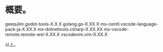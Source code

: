 <!-- vim: set ts=4 sts=4 sw=4 tw=0 ff=unix fenc=utf-8 ft=markdown expandtab: -->

# 概要。
geequlim.godot-tools-X.X.X
golang.go-X.XX.X
ms-ceintl.vscode-language-pack-ja-X.XX.X
ms-dotnettools.csharp-X.XX.XX
ms-vscode-remote.remote-wsl-X.XX.X
vscodevim.vim-X.XX.X


以上。

